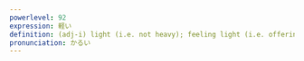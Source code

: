 ```yaml
---
powerlevel: 92
expression: 軽い
definition: (adj-i) light (i.e. not heavy); feeling light (i.e. offering little resistance, moving easily); light (i.e. of foot); nimble; agile; non-serious; minor; unimportant; trivial; (P)
pronunciation: かるい
---
```

